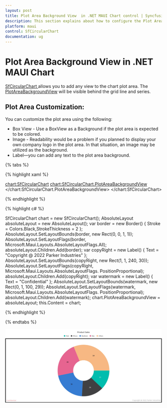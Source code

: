 ```yaml
---
layout: post
title: Plot Area Background View  in .NET MAUI Chart control | Syncfusion
description: This section explains about how to configure the Plot Area Backgrund and its features in .NET MAUI Chart (SfCartesianChart).
platform: maui
control: SfCircularChart
documentation: ug
---
```


# Plot Area Background View in .NET MAUI Chart

[SfCircularChart ](https://help.syncfusion.com/cr/maui/Syncfusion.Maui.Charts.SfCircularChart.html?tabs=tabid-1) allows you to add any view to the chart plot area. The [PlotAreaBackgroundView]() will be visible behind the grid line and series.

## Plot Area Customization:
You can customize the plot area using the following:
* Box View - Use a BoxView as a Background if the plot area is expected to be colored.
* Image - Readability would be a problem if you planned to display your own company logo in the plot area. In that situation, an image may be utilized as the background.
* Label—you can add any text to the plot area background.

{% tabs %}

{% highlight xaml %}

<chart:SfCircularChart>
<chart:SfCircularChart.PlotAreaBackgroundView>
    <AbsoluteLayout>
      <Border Stroke="Black" StrokeThickness="2"
              AbsoluteLayout.LayoutBounds="0,0,1,1"
              AbsoluteLayout.LayoutFlags="All"/>
       <Label Text="Copyright @ 2022 Parker Industries"
                    AbsoluteLayout.LayoutBounds="1,1,240,30"
                    AbsoluteLayout.LayoutFlags="PositionProportional"/>
       <Label Text="Confidential" TextColor="Red"
                       AbsoluteLayout.LayoutBounds="0,1,100,29"
                       AbsoluteLayout.LayoutFlags="PositionProportional"/>
    </AbsoluteLayout>
</chart:SfCircularChart.PlotAreaBackgroundView>
</chart:SfCircularChart>

{% endhighlight %}

{% highlight c# %}

SfCircularChart chart = new SfCircularChart();
AbsoluteLayout absoluteLayout = new AbsoluteLayout();
var border = new Border() { Stroke = Colors.Black,StrokeThickness = 2 };
AbsoluteLayout.SetLayoutBounds(border, new Rect(0, 0, 1, 1));
AbsoluteLayout.SetLayoutFlags(border, Microsoft.Maui.Layouts.AbsoluteLayoutFlags.All);
absoluteLayout.Children.Add(border);
var copyRight = new Label() { Text = "Copyright @ 2022 Parker Industries" };
AbsoluteLayout.SetLayoutBounds(copyRight, new Rect(1, 1, 240, 30));
AbsoluteLayout.SetLayoutFlags(copyRight, Microsoft.Maui.Layouts.AbsoluteLayoutFlags.
PositionProportional);
absoluteLayout.Children.Add(copyRight);
var watermark = new Label() { Text = "Confidential" };
AbsoluteLayout.SetLayoutBounds(watermark, new Rect(0, 1, 100, 29));
AbsoluteLayout.SetLayoutFlags(watermark, Microsoft.Maui.Layouts.AbsoluteLayoutFlags.
PositionProportional);
absoluteLayout.Children.Add(watermark);
chart.PlotAreaBackgroundView = absoluteLayout;
this.Content = chart;

{% endhighlight %}

{% endtabs %}

![Plot Area Background View in MAUI chart](Plot-Area-Background-View_images/plot_view.png)

